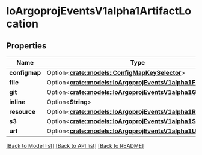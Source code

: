 # IoArgoprojEventsV1alpha1ArtifactLocation

## Properties

Name | Type | Description | Notes
------------ | ------------- | ------------- | -------------
**configmap** | Option<[**crate::models::ConfigMapKeySelector**](ConfigMapKeySelector.md)> |  | [optional]
**file** | Option<[**crate::models::IoArgoprojEventsV1alpha1FileArtifact**](io.argoproj.events.v1alpha1.FileArtifact.md)> |  | [optional]
**git** | Option<[**crate::models::IoArgoprojEventsV1alpha1GitArtifact**](io.argoproj.events.v1alpha1.GitArtifact.md)> |  | [optional]
**inline** | Option<**String**> |  | [optional]
**resource** | Option<[**crate::models::IoArgoprojEventsV1alpha1Resource**](io.argoproj.events.v1alpha1.Resource.md)> |  | [optional]
**s3** | Option<[**crate::models::IoArgoprojEventsV1alpha1S3Artifact**](io.argoproj.events.v1alpha1.S3Artifact.md)> |  | [optional]
**url** | Option<[**crate::models::IoArgoprojEventsV1alpha1UrlArtifact**](io.argoproj.events.v1alpha1.URLArtifact.md)> |  | [optional]

[[Back to Model list]](../README.md#documentation-for-models) [[Back to API list]](../README.md#documentation-for-api-endpoints) [[Back to README]](../README.md)


